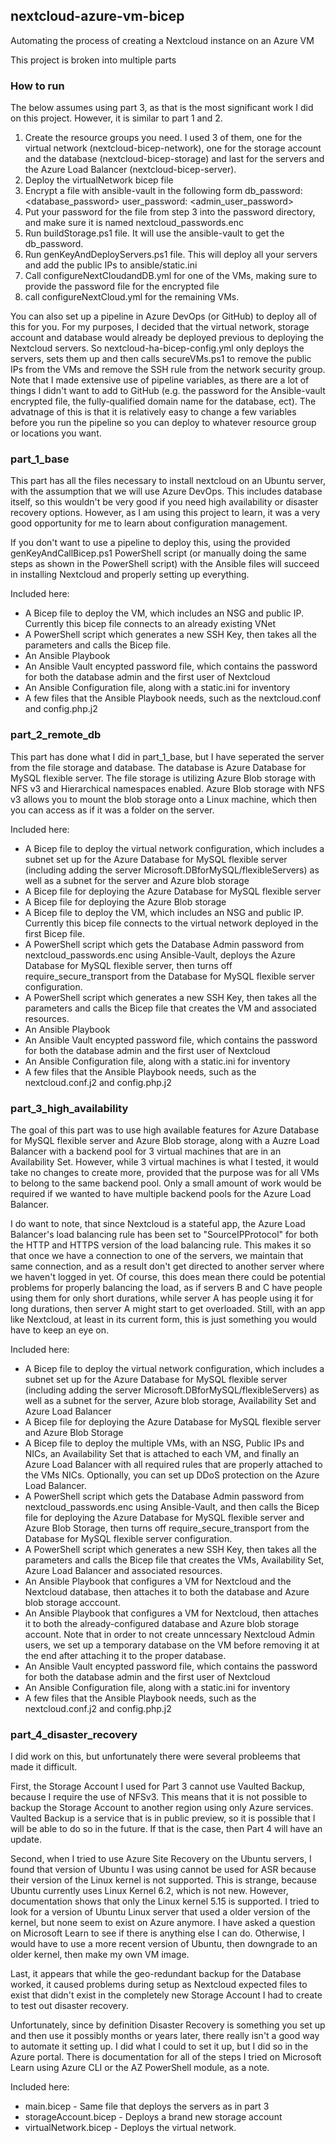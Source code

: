 ## nextcloud-azure-vm-bicep
Automating the process of creating a Nextcloud instance on an Azure VM

This project is broken into multiple parts

### How to run
The below assumes using part 3, as that is the most significant work I did on this project. However, it is similar to part 1 and 2.

1. Create the resource groups you need. I used 3 of them, one for the virtual network (nextcloud-bicep-network), one for the storage account and the database (nextcloud-bicep-storage) and last for the servers and the Azure Load Balancer (nextcloud-bicep-server).
2. Deploy the virtualNetwork bicep file
3. Encrypt a file with ansible-vault in the following form
    db_password: <database_password>
    user_password: <admin_user_password>
4. Put your password for the file from step 3 into the password directory, and make sure it is named nextcloud_passwords.enc
5. Run buildStorage.ps1 file. It will use the ansible-vault to get the db_password.
6. Run genKeyAndDeployServers.ps1 file. This will deploy all your servers and add the public IPs to ansible/static.ini
7. Call configureNextCloudandDB.yml for one of the VMs, making sure to provide the password file for the encrypted file
8. call configureNextCloud.yml for the remaining VMs.

You can also set up a pipeline in Azure DevOps (or GitHub) to deploy all of this for you. For my purposes, I decided that the virtual network, storage account and database would already be deployed previous to deploying the Nextcloud servers. So nextcloud-ha-bicep-config.yml only deploys the servers, sets them up and then calls secureVMs.ps1 to remove the public IPs from the VMs and remove the SSH rule from the network security group. Note that I made extensive use of pipeline variables, as there are a lot of things I didn't want to add to GitHub (e.g. the password for the Ansible-vault encrypted file, the fully-qualified domain name for the database, ect). The advatnage of this is that it is relatively easy to change a few variables before you run the pipeline so you can deploy to whatever resource group or locations you want.

### part_1_base
This part has all the files necessary to install nextcloud on an Ubuntu server, with the assumption that we will use Azure DevOps. This includes database itself, so this wouldn't be very good if you need high availability or disaster recovery options. However, as I am using this project to learn, it was a very good opportunity for me to learn about configuration management.

If you don't want to use a pipeline to deploy this, using the provided genKeyAndCallBicep.ps1 PowerShell script (or manually doing the same steps as shown in the PowerShell script) with the Ansible files will succeed in installing Nextcloud and properly setting up everything.

Included here:
* A Bicep file to deploy the VM, which includes an NSG and public IP. Currently this bicep file connects to an already existing VNet
* A PowerShell script which generates a new SSH Key, then takes all the parameters and calls the Bicep file.
* An Ansible Playbook
* An Ansible Vault encypted password file, which contains the password for both the database admin and the first user of Nextcloud
* An Ansible Configuration file, along with a static.ini for inventory
* A few files that the Ansible Playbook needs, such as the nextcloud.conf and config.php.j2

### part_2_remote_db
This part has done what I did in part_1_base, but I have seperated the server from the file storage and database. The database is Azure Database for MySQL flexible server. The file storage is utilizing Azure Blob storage with NFS v3 and Hierarchical namespaces enabled. Azure Blob storage with NFS v3 allows you to mount the blob storage onto a Linux machine, which then you can access as if it was a folder on the server.

Included here:
* A Bicep file to deploy the virtual network configuration, which includes a subnet set up for the Azure Database for MySQL flexible server (including adding the server Microsoft.DBforMySQL/flexibleServers) as well as a subnet for the server and Azure blob storage
* A Bicep file for deploying the Azure Database for MySQL flexible server
* A Bicep file for deploying the Azure Blob storage
* A Bicep file to deploy the VM, which includes an NSG and public IP. Currently this bicep file connects to the virtual network deployed in the first Bicep file.
* A PowerShell script which gets the Database Admin password from nextcloud_passwords.enc using Ansible-Vault, deploys the Azure Database for MySQL flexible server, then turns off require_secure_transport from the Database for MySQL flexible server configuration.
* A PowerShell script which generates a new SSH Key, then takes all the parameters and calls the Bicep file that creates the VM and associated resources.
* An Ansible Playbook
* An Ansible Vault encypted password file, which contains the password for both the database admin and the first user of Nextcloud
* An Ansible Configuration file, along with a static.ini for inventory
* A few files that the Ansible Playbook needs, such as the nextcloud.conf.j2 and config.php.j2

### part_3_high_availability
The goal of this part was to use high available features for Azure Database for MySQL flexible server and Azure Blob storage, along with a Auzre Load Balancer with a backend pool for 3 virtual machines that are in an Availability Set. However, while 3 virtual machines is what I tested, it would take no changes to create more, provided that the purpose was for all VMs to belong to the same backend pool. Only a small amount of work would be required if we wanted to have multiple backend pools for the Azure Load Balancer. 

I do want to note, that since Nextcloud is a stateful app, the Azure Load Balancer's load balancing rule has been set to "SourceIPProtocol" for both the HTTP and HTTPS version of the load balancing rule. This makes it so that once we have a connection to one of the servers, we maintain that same connection, and as a result don't get directed to another server where we haven't logged in yet. Of course, this does mean there could be potential problems for properly balancing the load, as if servers B and C  have people using them for only short durations, while server A has people using it for long durations, then server A might start to get overloaded. Still, with an app like Nextcloud, at least in its current form, this is just something you would have to keep an eye on.

Included here:
* A Bicep file to deploy the virtual network configuration, which includes a subnet set up for the Azure Database for MySQL flexible server (including adding the server Microsoft.DBforMySQL/flexibleServers) as well as a subnet for the server, Azure blob storage, Availability Set and Azure Load Balancer
* A Bicep file for deploying the Azure Database for MySQL flexible server and Azure Blob Storage
* A Bicep file to deploy the multiple VMs, with an NSG, Public IPs and NICs, an Availability Set that is attached to each VM, and finally an Azure Load Balancer with all required rules that are properly attached to the VMs NICs. Optionally, you can set up DDoS protection on the Azure Load Balancer. 
* A PowerShell script which gets the Database Admin password from nextcloud_passwords.enc using Ansible-Vault, and then calls the Bicep file for deploying the Azure Database for MySQL flexible server and Azure Blob Storage, then turns off require_secure_transport from the Database for MySQL flexible server configuration.
* A PowerShell script which generates a new SSH Key, then takes all the parameters and calls the Bicep file that creates the VMs, Availability Set, Azure Load Balancer and associated resources.
* An Ansible Playbook that configures a VM for Nextcloud and the Nextcloud database, then attaches it to both the database and Azure blob storage acccount.
* An Ansible Playbook that configures a VM for Nextcloud, then attaches it to both the already-configured database and Azure blob storage account. Note that in order to not create unncessary Nextcloud Admin users, we set up a temporary database on the VM before removing it at the end after attaching it to the proper database.
* An Ansible Vault encypted password file, which contains the password for both the database admin and the first user of Nextcloud
* An Ansible Configuration file, along with a static.ini for inventory
* A few files that the Ansible Playbook needs, such as the nextcloud.conf.j2 and config.php.j2

### part_4_disaster_recovery
I did work on this, but unfortunately there were several probleems that made it difficult.

First, the Storage Account I used for Part 3 cannot use Vaulted Backup, because I require the use of NFSv3. This means that it is not possible to backup the Storage Account to another region using only Azure services. Vaulted Backup is a service that is in public preview, so it is possible that I will be able to do so in the future. If that is the case, then Part 4 will have an update.

Second, when I tried to use Azure Site Recovery on the Ubuntu servers, I found that version of Ubuntu I was using cannot be used for ASR because their version of the Linux kernel is not supported. This is strange, because Ubuntu currently uses Linux Kernel 6.2, which is not new. However, documentation shows that only the Linux kernel 5.15 is supported. I tried to look for a version of Ubuntu Linux server that used a older version of the kernel, but none seem to exist on Azure anymore. I have asked a question on Microsoft Learn to see if there is anything else I can do. Otherwise, I would have to use a more recent version of Ubuntu, then downgrade to an older kernel, then make my own VM image.

Last, it appears that while the geo-redundant backup for the Database worked, it caused problems during setup as Nextcloud expected files to exist that didn't exist in the completely new Storage Account I had to create to test out disaster recovery.

Unfortunately, since by definition Disaster Recovery is something you set up and then use it possibly months or years later, there really isn't a good way to automate it setting up. I did what I could to set it up, but I did so in the Azure portal. There is documentation for all of the steps I tried on Microsoft Learn using Azure CLI or the AZ PowerShell module, as a note.

Included here:
* main.bicep - Same file that deploys the servers as in part 3
* storageAccount.bicep - Deploys a brand new storage account
* virtualNetwork.bicep - Deploys the virtual network.